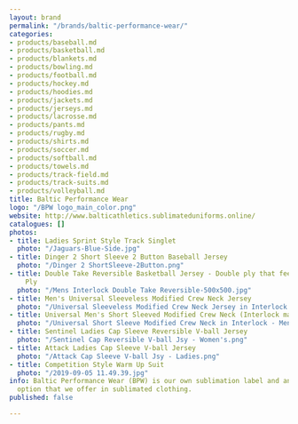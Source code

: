 ```yaml
---
layout: brand
permalink: "/brands/baltic-performance-wear/"
categories:
- products/baseball.md
- products/basketball.md
- products/blankets.md
- products/bowling.md
- products/football.md
- products/hockey.md
- products/hoodies.md
- products/jackets.md
- products/jerseys.md
- products/lacrosse.md
- products/pants.md
- products/rugby.md
- products/shirts.md
- products/soccer.md
- products/softball.md
- products/towels.md
- products/track-field.md
- products/track-suits.md
- products/volleyball.md
title: Baltic Performance Wear
logo: "/BPW logo_main_color.png"
website: http://www.balticathletics.sublimateduniforms.online/
catalogues: []
photos:
- title: Ladies Sprint Style Track Singlet
  photo: "/Jaguars-Blue-Side.jpg"
- title: Dinger 2 Short Sleeve 2 Button Baseball Jersey
  photo: "/Dinger 2 ShortSleeve-2Button.png"
- title: Double Take Reversible Basketball Jersey - Double ply that feels like Single
    Ply
  photo: "/Mens Interlock Double Take Reversible-500x500.jpg"
- title: Men's Universal Sleeveless Modified Crew Neck Jersey
  photo: "/Universal Sleeveless Modified Crew Neck Jersey in Interlock - Men's.png"
- title: Universal Men's Short Sleeved Modified Crew Neck (Interlock material)
  photo: "/Universal Short Sleeve Modified Crew Neck in Interlock - Men's.png"
- title: Sentinel Ladies Cap Sleeve Reversible V-ball Jersey
  photo: "/Sentinel Cap Reversible V-ball Jsy - Women's.png"
- title: Attack Ladies Cap Sleeve V-ball Jersey
  photo: "/Attack Cap Sleeve V-ball Jsy - Ladies.png"
- title: Competition Style Warm Up Suit
  photo: "/2019-09-05 11.49.39.jpg"
info: Baltic Performance Wear (BPW) is our own sublimation label and another great
  option that we offer in sublimated clothing.
published: false

---
```

